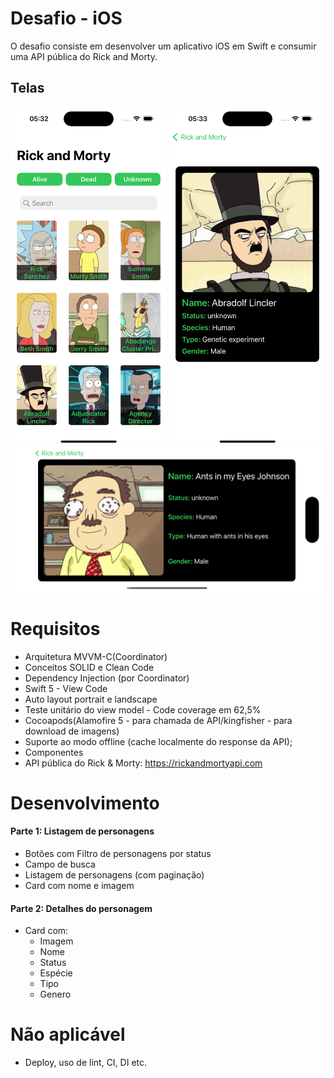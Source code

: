 # Desafio - iOS
O desafio consiste em desenvolver um aplicativo iOS em Swift e consumir uma API pública do Rick and Morty.

## Telas
<img src="StoneChallenge/Resources/Screenshots/img1.png?raw=true" width="250">  <img src="StoneChallenge/Resources/Screenshots/img2.png?raw=true" width="250"> 
<img src="StoneChallenge/Resources/Screenshots/img3.png?raw=true" width="500"> 

# Requisitos
- Arquitetura MVVM-C(Coordinator)
- Conceitos SOLID e Clean Code
- Dependency Injection (por Coordinator)
- Swift 5 - View Code 
- Auto layout portrait e landscape
- Teste unitário do view model - Code coverage em 62,5%
- Cocoapods(Alamofire 5 - para chamada de API/kingfisher - para download de imagens)
- Suporte ao modo offline (cache localmente do response da API);
- Componentes
- API pública do Rick & Morty: https://rickandmortyapi.com

# Desenvolvimento

#### Parte 1: Listagem de personagens
- Botões com Filtro de personagens por status
- Campo de busca
- Listagem de personagens (com paginação)
- Card com nome e imagem

#### Parte 2: Detalhes do personagem
- Card com:
  - Imagem
  - Nome
  - Status
  - Espécie
  - Tipo
  - Genero

# Não aplicável
- Deploy, uso de lint, CI, DI etc.

